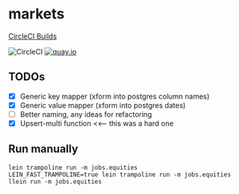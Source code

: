 # markets

[CircleCI Builds](https://circleci.com/gh/skilbjo/markets-etl)

![CircleCI](https://circleci.com/gh/skilbjo/markets-etl/tree/master.svg?style=shield&circle_token=df58a0027114c540a956e9d1a075d58897ede76d)
[![quay.io](https://quay.io/repository/skilbjo/markets-etl/status "Docker Repository on Quay")](https://quay.io/repository/skilbjo/markets-etl)

## TODOs

- [X] Generic key mapper (xform into postgres column names)
- [X] Generic value mapper (xform into postgres dates)
- [ ] Better naming, any ideas for refactoring
- [X] Upsert-multi function <<-- this was a hard one

## Run manually

    lein trampoline run -m jobs.equities
    LEIN_FAST_TRAMPOLINE=true lein trampoline run -m jobs.equities
    llein run -m jobs.equities
